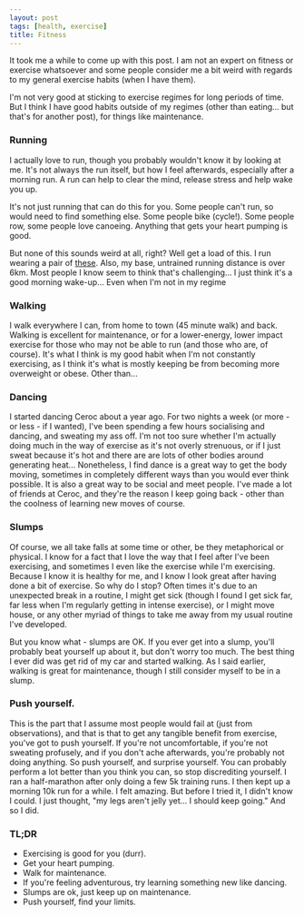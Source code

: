 ```yaml
---
layout: post
tags: [health, exercise]
title: Fitness
---
```


It took me a while to come up with this post. I am not an expert on fitness or exercise whatsoever and some people consider me a bit weird with regards to my general exercise habits (when I have them).

I'm not very good at sticking to exercise regimes for long periods of time. But I think I have good habits outside of my regimes (other than eating... but that's for another post), for things like maintenance.


### Running

I actually love to run, though you probably wouldn't know it by looking at me. It's not always the run itself, but how I feel afterwards, especially after a morning run. A run can help to clear the mind, release stress and help wake you up.

It's not just running that can do this for you. Some people can't run, so would need to find something else. Some people bike (cycle!). Some people row, some people love canoeing. Anything that gets your heart pumping is good.

But none of this sounds weird at all, right? Well get a load of this. I run wearing a pair of [these](http://www.vibramfivefingers.it/product_details.aspx?model=SPEED). Also, my base, untrained running distance is over 6km. Most people I know seem to think that's challenging... I just think it's a good morning wake-up... Even when I'm not in my regime


### Walking

I walk everywhere I can, from home to town (45 minute walk) and back. Walking is excellent for maintenance, or for a lower-energy, lower impact exercise for those who may not be able to run (and those who are, of course). It's what I think is my good habit when I'm not constantly exercising, as I think it's what is mostly keeping be from becoming more overweight or obese. Other than...


### Dancing

I started dancing Ceroc about a year ago. For two nights a week (or more - or less - if I wanted), I've been spending a few hours socialising and dancing, and sweating my ass off. I'm not too sure whether I'm actually doing much in the way of exercise as it's not overly strenuous, or if I just sweat because it's hot and there are are lots of other bodies around generating heat... Nonetheless, I find dance is a great way to get the body moving, sometimes in completely different ways than you would ever think possible. It is also a great way to be social and meet people. I've made a lot of friends at Ceroc, and they're the reason I keep going back - other than the coolness of learning new moves of course.


### Slumps

Of course, we all take falls at some time or other, be they metaphorical or physical. I know for a fact that I love the way that I feel after I've been exercising, and sometimes I even like the exercise while I'm exercising. Because I know it is healthy for me, and I know I look great after having done a bit of exercise. So why do I stop? Often times it's due to an unexpected break in a routine, I might get sick (though I found I get sick far, far less when I'm regularly getting in intense exercise), or I might move house, or any other myriad of things to take me away from my usual routine I've developed.

But you know what - slumps are OK. If you ever get into a slump, you'll probably beat yourself up about it, but don't worry too much. The best thing I ever did was get rid of my car and started walking. As I said earlier, walking is great for maintenance, though I still consider myself to be in a slump.


### Push yourself.

This is the part that I assume most people would fail at (just from observations), and that is that to get any tangible benefit from exercise, you've got to push yourself. If you're not uncomfortable, if you're not sweating profusely, and if you don't ache afterwards, you're probably not doing anything. So push yourself, and surprise yourself. You can probably perform a lot better than you think you can, so stop discrediting yourself. I ran a half-marathon after only doing a few 5k training runs. I then kept up a morning 10k run for a while. I felt amazing. But before I tried it, I didn't know I could. I just thought, "my legs aren't jelly yet... I should keep going." And so I did.


### TL;DR

* Exercising is good for you (durr).
* Get your heart pumping.
* Walk for maintenance.
* If you're feeling adventurous, try learning something new like dancing.
* Slumps are ok, just keep up on maintenance.
* Push yourself, find your limits.

